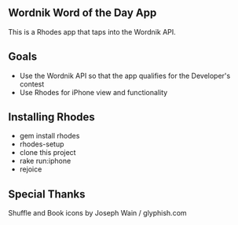 ## Wordnik Word of the Day App

This is a Rhodes app that taps into the Wordnik API.

## Goals
* Use the Wordnik API so that the app qualifies for the Developer's contest
* Use Rhodes for iPhone view and functionality

## Installing Rhodes
* gem install rhodes
* rhodes-setup
* clone this project
* rake run:iphone
* rejoice

## Special Thanks
Shuffle and Book icons by Joseph Wain / glyphish.com